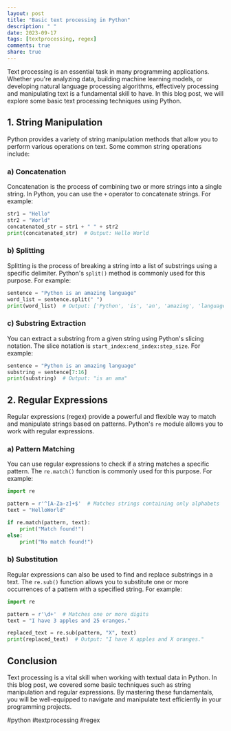 ```yaml
---
layout: post
title: "Basic text processing in Python"
description: " "
date: 2023-09-17
tags: [textprocessing, regex]
comments: true
share: true
---
```


Text processing is an essential task in many programming applications. Whether you're analyzing data, building machine learning models, or developing natural language processing algorithms, effectively processing and manipulating text is a fundamental skill to have. In this blog post, we will explore some basic text processing techniques using Python.

## 1. String Manipulation

Python provides a variety of string manipulation methods that allow you to perform various operations on text. Some common string operations include:

### a) Concatenation

Concatenation is the process of combining two or more strings into a single string. In Python, you can use the `+` operator to concatenate strings. For example:

```python
str1 = "Hello"
str2 = "World"
concatenated_str = str1 + " " + str2
print(concatenated_str)  # Output: Hello World
```

### b) Splitting

Splitting is the process of breaking a string into a list of substrings using a specific delimiter. Python's `split()` method is commonly used for this purpose. For example:

```python
sentence = "Python is an amazing language"
word_list = sentence.split(" ")
print(word_list)  # Output: ['Python', 'is', 'an', 'amazing', 'language']
```

### c) Substring Extraction

You can extract a substring from a given string using Python's slicing notation. The slice notation is `start_index:end_index:step_size`. For example:

```python
sentence = "Python is an amazing language"
substring = sentence[7:16]
print(substring)  # Output: "is an ama"
```

## 2. Regular Expressions

Regular expressions (regex) provide a powerful and flexible way to match and manipulate strings based on patterns. Python's `re` module allows you to work with regular expressions.

### a) Pattern Matching

You can use regular expressions to check if a string matches a specific pattern. The `re.match()` function is commonly used for this purpose. For example:

```python
import re

pattern = r'^[A-Za-z]+$'  # Matches strings containing only alphabets
text = "HelloWorld"

if re.match(pattern, text):
    print("Match found!")
else:
    print("No match found!")
```

### b) Substitution

Regular expressions can also be used to find and replace substrings in a text. The `re.sub()` function allows you to substitute one or more occurrences of a pattern with a specified string. For example:

```python
import re

pattern = r'\d+'  # Matches one or more digits
text = "I have 3 apples and 25 oranges."

replaced_text = re.sub(pattern, "X", text)
print(replaced_text)  # Output: "I have X apples and X oranges."
```

## Conclusion

Text processing is a vital skill when working with textual data in Python. In this blog post, we covered some basic techniques such as string manipulation and regular expressions. By mastering these fundamentals, you will be well-equipped to navigate and manipulate text efficiently in your programming projects.

#python #textprocessing #regex